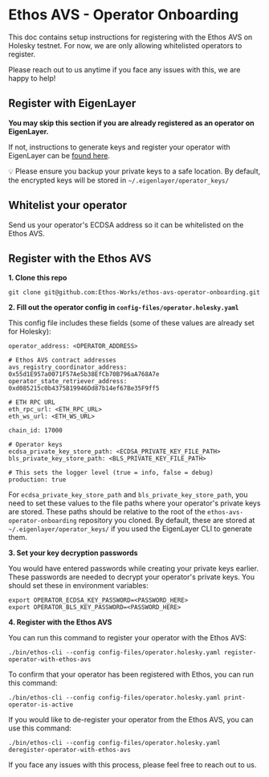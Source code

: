# Ethos AVS - Operator Onboarding

This doc contains setup instructions for registering with the Ethos AVS on Holesky testnet. For now, we are only allowing whitelisted operators to register.

Please reach out to us anytime if you face any issues with this, we are happy to help!

## Register with EigenLayer

**You may skip this section if you are already registered as an operator on EigenLayer.**

If not, instructions to generate keys and register your operator with EigenLayer can be [found here](https://docs.eigenlayer.xyz/eigenlayer/operator-guides/operator-installation).

💡 Please ensure you backup your private keys to a safe location. By default, the encrypted keys will be stored in `~/.eigenlayer/operator_keys/`

## Whitelist your operator

Send us your operator's ECDSA address so it can be whitelisted on the Ethos AVS.

## Register with the Ethos AVS

**1. Clone this repo**
```bash!
git clone git@github.com:Ethos-Works/ethos-avs-operator-onboarding.git
```

**2. Fill out the operator config in `config-files/operator.holesky.yaml`**

This config file includes these fields (some of these values are already set for Holesky):
```bash!
operator_address: <OPERATOR_ADDRESS>

# Ethos AVS contract addresses
avs_registry_coordinator_address: 0x55d1E957a0071F57Ae5b38EfCb70B796aA768A7e
operator_state_retriever_address: 0xd085215c0b4375B19946Dd87b14ef67Be35F9ff5

# ETH RPC URL
eth_rpc_url: <ETH_RPC_URL>
eth_ws_url: <ETH_WS_URL>

chain_id: 17000

# Operator keys
ecdsa_private_key_store_path: <ECDSA_PRIVATE_KEY_FILE_PATH>
bls_private_key_store_path: <BLS_PRIVATE_KEY_FILE_PATH>

# This sets the logger level (true = info, false = debug)
production: true
```

For `ecdsa_private_key_store_path` and `bls_private_key_store_path`, you need to set these values to the file paths where your operator's private keys are stored. These paths should be relative to the root of the `ethos-avs-operator-onboarding` repository you cloned. By default, these are stored at `~/.eigenlayer/operator_keys/` if you used the EigenLayer CLI to generate them.

**3. Set your key decryption passwords**

You would have entered passwords while creating your private keys earlier. These passwords are needed to decrypt your operator's private keys. You should set these in environment variables:
```bash!
export OPERATOR_ECDSA_KEY_PASSWORD=<PASSWORD_HERE>
export OPERATOR_BLS_KEY_PASSWORD=<PASSWORD_HERE>
```

**4. Register with the Ethos AVS**

You can run this command to register your operator with the Ethos AVS:
```bash!
./bin/ethos-cli --config config-files/operator.holesky.yaml register-operator-with-ethos-avs
```

To confirm that your operator has been registered with Ethos, you can run this command:
```bash!
./bin/ethos-cli --config config-files/operator.holesky.yaml print-operator-is-active
```

If you would like to de-register your operator from the Ethos AVS, you can use this command:
```bash!
./bin/ethos-cli --config config-files/operator.holesky.yaml deregister-operator-with-ethos-avs
```

If you face any issues with this process, please feel free to reach out to us.
